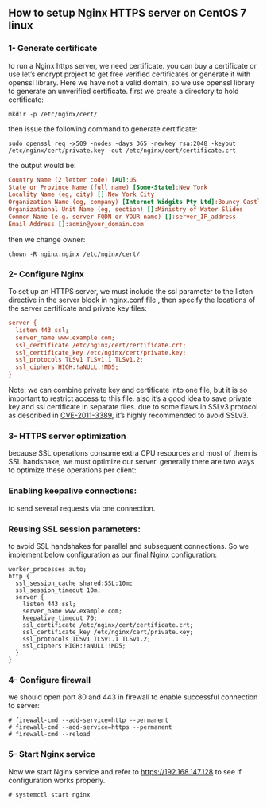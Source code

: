 ## How to setup Nginx HTTPS server on CentOS 7 linux

### 1- Generate certificate

to run a Nginx https server, we need certificate.
you can buy a certificate or use let’s encrypt project to get free verified certificates or generate it with openssl library.
Here we have not a valid domain, so we use openssl library to generate an unverified certificate.
first we create a directory to hold certificate:

```shell
mkdir -p /etc/nginx/cert/ 
```

then issue the following command to generate certificate:

```shell
sudo openssl req -x509 -nodes -days 365 -newkey rsa:2048 -keyout /etc/nginx/cert/private.key -out /etc/nginx/cert/certificate.crt
```

the output would be:

```ini
Country Name (2 letter code) [AU]:US
State or Province Name (full name) [Some-State]:New York
Locality Name (eg, city) []:New York City
Organization Name (eg, company) [Internet Widgits Pty Ltd]:Bouncy Castles, Inc.
Organizational Unit Name (eg, section) []:Ministry of Water Slides
Common Name (e.g. server FQDN or YOUR name) []:server_IP_address
Email Address []:admin@your_domain.com
```

then we change owner:

```shell
chown -R nginx:nginx /etc/nginx/cert/ 
```

### 2- Configure Nginx

To set up an HTTPS server, we must include the ssl parameter to the listen directive in the server block in nginx.conf file , then specify the locations of the server certificate and private key files:

```ini
server {
  listen 443 ssl;
  server_name www.example.com;
  ssl_certificate /etc/nginx/cert/certificate.crt;
  ssl_certificate_key /etc/nginx/cert/private.key;
  ssl_protocols TLSv1 TLSv1.1 TLSv1.2;
  ssl_ciphers HIGH:!aNULL:!MD5;
}
```

Note: we can combine private key and certificate into one file, but it is so important to restrict access to this file.
also it’s a good idea to save private key and ssl certificate in separate files.
due to some flaws in SSLv3 protocol as described in [CVE-2011-3389](https://nvd.nist.gov/vuln/detail/CVE-2011-3389), it’s highly recommended to avoid SSLv3.

### 3- HTTPS server optimization

because SSL operations consume extra CPU resources and most of them is SSL handshake, we must optimize our server.
generally there are two ways to optimize these operations per client:

### Enabling keepalive connections:

to send several requests via one connection.

### Reusing SSL session parameters:

to avoid SSL handshakes for parallel and subsequent connections.
So we implement below configuration as our final Nginx configuration:

```
worker_processes auto;
http {
  ssl_session_cache shared:SSL:10m;
  ssl_session_timeout 10m;
  server {
    listen 443 ssl;
    server_name www.example.com;
    keepalive_timeout 70;
    ssl_certificate /etc/nginx/cert/certificate.crt;
    ssl_certificate_key /etc/nginx/cert/private.key;
    ssl_protocols TLSv1 TLSv1.1 TLSv1.2;
    ssl_ciphers HIGH:!aNULL:!MD5;
  }
}
```

### 4- Configure firewall

we should open port 80 and 443 in firewall to enable successful connection to server:

```
# firewall-cmd --add-service=http --permanent
# firewall-cmd --add-service=https --permanent
# firewall-cmd --reload
```

### 5- Start Nginx service

Now we start Nginx service and refer to https://192.168.147.128 to see if configuration works properly.

```
# systemctl start nginx
```